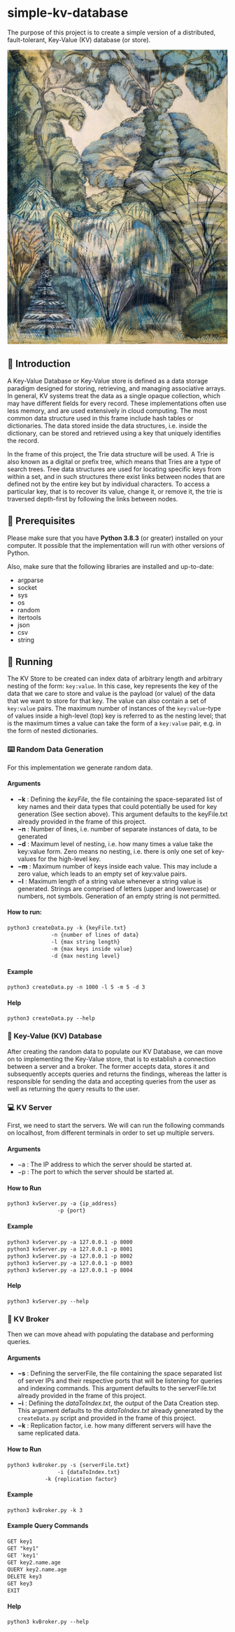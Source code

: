 # simple-kv-database
The purpose of this project is to create a simple version of a distributed, fault-tolerant, Key-Value (KV) database (or store).

![Tree](/aes/tree.jpeg)

## 📗 Introduction

A Key-Value Database or Key-Value store is defined as a data storage paradigm designed for storing, retrieving, and managing associative arrays. In general, KV systems treat the data as a single opaque collection, which may have different fields for every record. These implementations often use less memory, and are used extensively in cloud computing. The most common data structure used in this frame include hash tables or dictionaries. The data stored inside the data structures, i.e. inside the dictionary, can be stored and retrieved using a key that uniquely identifies the record.

In the frame of this project, the Trie data structure will be used. A Trie is also known as a digital or prefix tree, which means that Tries are a type of search trees. Tree data structures are used for locating specific keys from within a set, and in such structures there exist links between nodes that are defined not by the entire key but by individual characters. To access a particular key, that is to recover its value, change it, or remove it, the trie is traversed depth-first by following the links between nodes.

## 🔑 Prerequisites

Please make sure that you have **Python 3.8.3** (or greater) installed on your computer. It possible that the implementation will run with other versions of Python.

Also, make sure that the following libraries are installed and up-to-date:
* argparse
* socket
* sys
* os
* random
* itertools
* json
* csv
* string

## 👟 Running

The KV Store to be created can index data of arbitrary length and arbitrary nesting of the form: `key:value`. In this case, key represents the key of the data that we care to store and value is the payload (or value) of the data that we want to store for that key. The value can also contain a set of `key:value` pairs. The maximum number of instances of the `key:value`-type of values inside a high-level (top) key is referred to as the nesting level; that is the maximum times a value can take the form of a `key:value` pair, e.g. in the form of nested dictionaries.

### ⌨️ Random Data Generation

For this implementation we generate random data.

#### Arguments

- **−k** : Defining the _keyFile_, the file containing the space-separated list of key names and their data types that could potentially be used for key generation (See section above). This argument defaults to the keyFile.txt already provided in the frame of this project.
- **−n** : Number of lines, i.e. number of separate instances of data, to be generated
- **−d** : Maximum level of nesting, i.e. how many times a value take the key:value form. Zero means no nesting, i.e. there is only one set of key-values for the high-level key.
- **−m** : Maximum number of keys inside each value. This may include a zero value, which leads to an empty set of key:value pairs.
- **−l** : Maximum length of a string value whenever a string value is generated. Strings are comprised of letters (upper and lowercase) or numbers, not symbols. Generation of an empty string is not permitted.

#### How to run:

```
python3 createData.py -k {keyFile.txt}
		      -n {number of lines of data}
		      -l {max string length}
		      -m {max keys inside value}
		      -d {max nesting level}

```

#### Example

```
python3 createData.py -n 1000 -l 5 -m 5 -d 3

```

#### Help

```
python3 createData.py --help

```

### 📂 Key-Value (KV) Database

After creating the random data to populate our KV Database, we can move on to implementing the Key-Value store, that is to establish a connection between a server and a broker. The former accepts data, stores it and subsequently accepts queries and returns the findings, whereas the latter is responsible for sending the data and accepting queries from the user as well as returning the query results to the user.

### 💻 KV Server

First, we need to start the servers. We will can run the following commands on localhost, from different terminals in order to set up multiple servers.

#### Arguments

* −a : The IP address to which the server should be started at.
* −p : The port to which the server should be started at.

#### How to Run

```
python3 kvServer.py -a {ip_address}
	            -p {port}

```

#### Example

```
python3 kvServer.py -a 127.0.0.1 -p 8000
python3 kvServer.py -a 127.0.0.1 -p 8001
python3 kvServer.py -a 127.0.0.1 -p 8002
python3 kvServer.py -a 127.0.0.1 -p 8003
python3 kvServer.py -a 127.0.0.1 -p 8004

```

#### Help

```
python3 kvServer.py --help

```

### 💼 KV Broker

Then we can move ahead with populating the database and performing queries.

#### Arguments

* **−s** : Defining the serverFile, the file containing the space separated list of server IPs and their respective ports that will be listening for queries and indexing commands. This argument defaults to the serverFile.txt already provided in the frame of this project.
* **−i** : Defining the *dataToIndex.txt*, the output of the Data Creation step. This argument defaults to the *dataToIndex.txt* already generated by the `createData.py` script and provided in the frame of this project.
* **−k** : Replication factor, i.e. how many different servers will have the same replicated data.

#### How to Run

```
python3 kvBroker.py -s {serverFile.txt}
	            -i {dataToIndex.txt}
		    -k {replication factor}
```

#### Example

```
python3 kvBroker.py -k 3
```

#### Example Query Commands

```
GET key1
GET "key1"
GET 'key1'
GET key2.name.age
QUERY key2.name.age
DELETE key3
GET key3
EXIT
```

#### Help

```
python3 kvBroker.py --help
```

